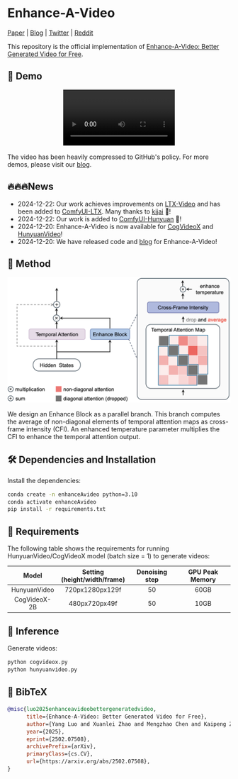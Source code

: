 # Enhance-A-Video

[Paper](https://arxiv.org/abs/2502.07508) | [Blog](https://oahzxl.github.io/Enhance_A_Video/) | [Twitter](https://x.com/YangL_7/status/1870116980717695243) | [Reddit](https://www.reddit.com/r/StableDiffusion/comments/1hj4f18/enhanceavideo_better_generared_video_for_free/?rdt=46236)

This repository is the official implementation of [Enhance-A-Video: Better Generated Video for Free](https://oahzxl.github.io/Enhance_A_Video/).

## 🎥 Demo
<div align="center">
  <video src="https://github.com/user-attachments/assets/be4feddd-aa6d-4346-adbc-f8e52b85c3f8" width="50%">
</div>

The video has been heavily compressed to GitHub's policy. For more demos, please visit our [blog](https://oahzxl.github.io/Enhance_A_Video/).

## 🔥🔥🔥News
- 2024-12-22: Our work achieves improvements on [LTX-Video](https://github.com/Lightricks/LTX-Video) and has been added to [ComfyUI-LTX](https://github.com/logtd/ComfyUI-LTXTricks). Many thanks to [kijai](https://github.com/kijai) 👏!
- 2024-12-22: Our work is added to [ComfyUI-Hunyuan](https://github.com/kijai/ComfyUI-HunyuanVideoWrapper) 🚀!
- 2024-12-20: Enhance-A-Video is now available for [CogVideoX](https://github.com/THUDM/CogVideo) and [HunyuanVideo](https://github.com/Tencent/HunyuanVideo)!
- 2024-12-20: We have released code and [blog](https://oahzxl.github.io/Enhance_A_Video/) for Enhance-A-Video!

## 🎉 Method

![method](assets/method.png)

We design an Enhance Block as a parallel branch. This branch computes the average of non-diagonal elements of temporal attention maps as cross-frame intensity (CFI). An enhanced temperature parameter multiplies the CFI to enhance the temporal attention output.

## 🛠️ Dependencies and Installation

Install the dependencies:

```bash
conda create -n enhanceAvideo python=3.10
conda activate enhanceAvideo
pip install -r requirements.txt
```

## 📜 Requirements
The following table shows the requirements for running HunyuanVideo/CogVideoX model (batch size = 1) to generate videos:

|    Model     | Setting<br/>(height/width/frame) | Denoising step | GPU Peak Memory |
|:------------:|:--------------------------------:|:--------------:|:---------------:|
| HunyuanVideo |         720px1280px129f          |       50       |      60GB       |
| CogVideoX-2B |          480px720px49f           |       50       |      10GB       |

## 🧱 Inference

Generate videos:

```bash
python cogvideox.py
python hunyuanvideo.py
```

## 🔗 BibTeX
```BibTeX
@misc{luo2025enhanceavideobettergeneratedvideo,
      title={Enhance-A-Video: Better Generated Video for Free}, 
      author={Yang Luo and Xuanlei Zhao and Mengzhao Chen and Kaipeng Zhang and Wenqi Shao and Kai Wang and Zhangyang Wang and Yang You},
      year={2025},
      eprint={2502.07508},
      archivePrefix={arXiv},
      primaryClass={cs.CV},
      url={https://arxiv.org/abs/2502.07508}, 
}
```